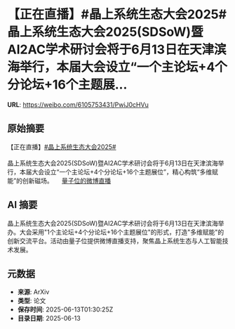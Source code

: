 # 【正在直播】#晶上系统生态大会2025#晶上系统生态大会2025(SDSoW)暨AI2AC学术研讨会将于6月13日在天津滨海举行，本届大会设立“一个主论坛+4个分论坛+16个主题展...

**URL**: https://weibo.com/6105753431/PwiJ0cHVu

## 原始摘要

【正在直播】<a href="https://m.weibo.cn/search?containerid=231522type%3D1%26t%3D10%26q%3D%23%E6%99%B6%E4%B8%8A%E7%B3%BB%E7%BB%9F%E7%94%9F%E6%80%81%E5%A4%A7%E4%BC%9A2025%23&amp;extparam=%23%E6%99%B6%E4%B8%8A%E7%B3%BB%E7%BB%9F%E7%94%9F%E6%80%81%E5%A4%A7%E4%BC%9A2025%23" data-hide=""><span class="surl-text">#晶上系统生态大会2025#</span></a><br><br>晶上系统生态大会2025(SDSoW)暨AI2AC学术研讨会将于6月13日在天津滨海举行，本届大会设立“一个主论坛+4个分论坛+16个主题展位”，精心构筑“多维赋能”的创新磁场。  <a href="https://weibo.com/l/wblive/p/show/1022:2321325176867283402864" data-hide=""><span class="url-icon"><img style="width: 1rem;height: 1rem" src="https://h5.sinaimg.cn/upload/2015/09/25/3/timeline_card_small_video_default.png" referrerpolicy="no-referrer"></span><span class="surl-text">量子位的微博直播</span></a> 

## AI 摘要

晶上系统生态大会2025(SDSoW)暨AI2AC学术研讨会将于6月13日在天津滨海举办。大会采用"1个主论坛+4个分论坛+16个主题展位"的形式，打造"多维赋能"的创新交流平台。活动由量子位提供微博直播支持，聚焦晶上系统生态与人工智能技术发展。

## 元数据

- **来源**: ArXiv
- **类型**: 论文
- **保存时间**: 2025-06-13T01:30:25Z
- **目录日期**: 2025-06-13
